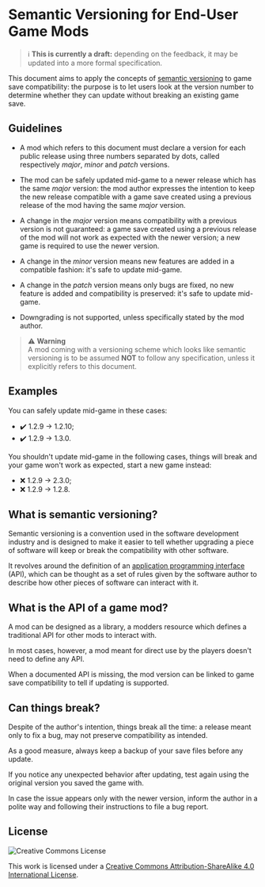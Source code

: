 # Semantic Versioning for End-User Game Mods

> :information_source: **This is currently a draft:** depending on the
feedback, it may be updated into a more formal specification.

This document aims to apply the concepts of [semantic versioning] to game save
compatibility: the purpose is to let users look at the version number to
determine whether they can update without breaking an existing game save.

## Guidelines

- A mod which refers to this document must declare a version for each public
  release using three numbers separated by dots, called respectively _major_,
  _minor_ and _patch_ versions.

- The mod can be safely updated mid-game to a newer release which has the same
  _major_ version: the mod author expresses the intention to keep the new
  release compatible with a game save created using a previous release of the
  mod having the same _major_ version.

- A change in the _major_ version means compatibility with a previous version
  is not guaranteed: a game save created using a previous release of the mod
  will not work as expected with the newer version; a new game is required to
  use the newer version.

- A change in the _minor_ version means new features are added in a compatible
  fashion: it's safe to update mid-game.

- A change in the _patch_ version means only bugs are fixed, no new feature is
  added and compatibility is preserved: it's safe to update mid-game.

- Downgrading is not supported, unless specifically stated by the mod author.

> :warning: **Warning**  
A mod coming with a versioning scheme which looks like semantic versioning is
to be assumed **NOT** to follow any specification, unless it explicitly refers
to this document.

## Examples

You can safely update mid-game in these cases:

- :heavy_check_mark: 1.2.9 → 1.2.10;
- :heavy_check_mark: 1.2.9 → 1.3.0.

You shouldn't update mid-game in the following cases, things will break and
your game won't work as expected, start a new game instead:

- :x: 1.2.9 → 2.3.0;
- :x: 1.2.9 → 1.2.8.

## What is semantic versioning?

Semantic versioning is a convention used in the software development industry
and is designed to make it easier to tell whether upgrading a piece of software
will keep or break the compatibility with other software.

It revolves around the definition of an [application programming interface]
(API), which can be thought as a set of rules given by the software author to
describe how other pieces of software can interact with it.

## What is the API of a game mod?

A mod can be designed as a library, a modders resource which defines a
traditional API for other mods to interact with.

In most cases, however, a mod meant for direct use by the players doesn't need
to define any API.

When a documented API is missing, the mod version can be linked to game save
compatibility to tell if updating is supported.

## Can things break?

Despite of the author's intention, things break all the time: a release meant
only to fix a bug, may not preserve compatibility as intended.

As a good measure, always keep a backup of your save files before any update.

If you notice any unexpected behavior after updating, test again using the
original version you saved the game with.

In case the issue appears only with the newer version, inform the author in a
polite way and following their instructions to file a bug report.

## License

![Creative Commons License](https://i.creativecommons.org/l/by-sa/4.0/88x31.png)

This work is licensed under a [Creative Commons Attribution-ShareAlike 4.0
International License][CC BY-SA 4.0].


[Semantic versioning]: https://semver.org/
[Application programming interface]: https://en.wikipedia.org/wiki/Application_programming_interface
[CC BY-SA 4.0]: https://creativecommons.org/licenses/by-sa/4.0/
